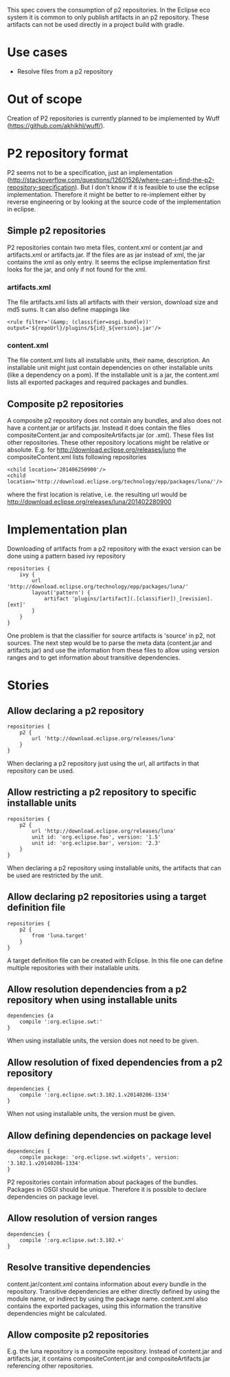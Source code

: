 This spec covers the consumption of p2 repositories. In the Eclipse eco system it is common to only publish artifacts in an p2 repository.
These artifacts can not be used directly in a project build with gradle.

# Use cases

- Resolve files from a p2 repository

# Out of scope

Creation of P2 repositories is currently planned to be implemented by Wuff (https://github.com/akhikhl/wuff/).

# P2 repository format

P2 seems not to be a specification, just an implementation (http://stackoverflow.com/questions/12601526/where-can-i-find-the-p2-repository-specification). But I don't know
if it is feasible to use the eclipse implementation. Therefore it might be better to re-implement either by reverse engineering or by looking at the source code of the
implementation in eclipse.

## Simple p2 repositories

P2 repositories contain two meta files, content.xml or content.jar and artifacts.xml or artifacts.jar. If the files are as jar instead of xml, the jar contains the xml as only
entry. It seems the eclipse implementation first looks for the jar, and only if not found for the xml.

### artifacts.xml

The file artifacts.xml lists all artifacts with their version, download size and md5 sums. It can also define mappings like

    <rule filter='(&amp; (classifier=osgi.bundle))' output='${repoUrl}/plugins/${id}_${version}.jar'/>

### content.xml

The file content.xml lists all installable units, their name, description. An installable unit might just contain dependencies on other installable units (like a dependency
on a pom). If the installable unit is a jar, the content.xml lists all exported packages and required packages and bundles.

## Composite p2 repositories

A composite p2 repository does not contain any bundles, and also does not have a content.jar or artifacts.jar. Instead it does contain the files compositeContent.jar and
compositeArtifacts.jar (or .xml). These files list other repositories. These other repository locations might be relative or absolute. E.g. for 
http://download.eclipse.org/releases/juno the compositeContent.xml lists following repositories

    <child location='201406250900'/>
    <child location='http://download.eclipse.org/technology/epp/packages/luna/'/>

where the first location is relative, i.e. the resulting url would be http://download.eclipse.org/releases/luna/201402280900

# Implementation plan

Downloading of artifacts from a p2 repository with the exact version can be done using a pattern based ivy repository

    repositories {
        ivy {
            url 'http://download.eclipse.org/technology/epp/packages/luna/'
            layout('pattern') {
                artifact 'plugins/[artifact](.[classifier])_[revision].[ext]'
            }
        }
    }

One problem is that the classifier for source artifacts is 'source' in p2, not sources. The next step would be to parse the meta data (content.jar and artifacts.jar) and use
the information from these files to allow using version ranges and to get information about transitive dependencies.

# Stories

## Allow declaring a p2 repository

    repositories {
        p2 {
            url 'http://download.eclipse.org/releases/luna'
        }
    }

When declaring a p2 repository just using the url, all artifacts in that repository can be used.

## Allow restricting a p2 repository to specific installable units

    repositories {
        p2 {
            url 'http://download.eclipse.org/releases/luna'
            unit id: 'org.eclipse.foo', version: '1.5'
            unit id: 'org.eclipse.bar', version: '2.3'
        }
    }

When declaring a p2 repository using installable units, the artifacts that can be used are restricted by the unit.

## Allow declaring p2 repositories using a target definition file

    repositories {
        p2 {
            from 'luna.target'
        }
    }

A target definition file can be created with Eclipse. In this file one can define multiple repositories with their
installable units.

## Allow resolution dependencies from a p2 repository when using installable units

    dependencies {a
        compile ':org.eclipse.swt:'
    }

When using installable units, the version does not need to be given.

## Allow resolution of fixed dependencies from a p2 repository

    dependencies {
        compile ':org.eclipse.swt:3.102.1.v20140206-1334'
    }

When not using installable units, the version must be given.

## Allow defining dependencies on package level

    dependencies {
        compile package: 'org.eclipse.swt.widgets', version: '3.102.1.v20140206-1334'
    }

P2 repositories contain information about packages of the bundles. Packages in OSGI should be unique. Therefore
it is possible to declare dependencies on package level.

## Allow resolution of version ranges

    dependencies {
        compile ':org.eclipse.swt:3.102.+'
    }

## Resolve transitive dependencies

content.jar/content.xml contains information about every bundle in the repository. Transitive dependencies are
either directly defined by using the module name, or indirect by using the package name. content.xml also contains
the exported packages, using this information the transitive dependencies might be calculated.

## Allow composite p2 repositories

E.g. the luna repository is a composite repository. Instead of content.jar and artifacts.jar, it contains
compositeContent.jar and compositeArtifacts.jar referencing other repositories.
